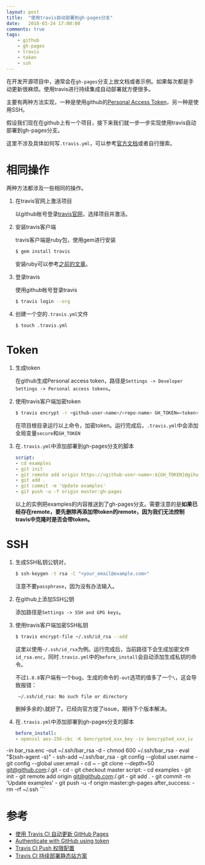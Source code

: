 ```yaml
---
layout: post
title:  "使用travis自动部署到gh-pages分支"
date:   2018-03-24 17:00:00
comments: true
tags:
    - github
    - gh-pages
    - travis
    - token
    - ssh
---
```


在开发开源项目中，通常会在`gh-pages`分支上放文档或者示例。如果每次都是手动更新很麻烦。使用travis进行持续集成自动部署就方便很多。

主要有两种方法实现，一种是使用github的[Personal Access Token](https://github.com/blog/1509-personal-api-tokens)，另一种是使用SSH。

假设我们现在在github上有一个项目，接下来我们就一步一步实现使用travis自动部署到gh-pages分支。

这里不涉及具体如何写`.travis.yml`，可以参考[官方文档](https://docs.travis-ci.com/user/customizing-the-build/)或者自行搜索。

# 相同操作
两种方法都涉及一些相同的操作。

1. 在travis官网上激活项目

   以github帐号登录[travis官网](https://travis-ci.org/)，选择项目并激活。

2. 安装travis客户端

    travis客户端是ruby包，使用gem进行安装
   ```bash
   $ gem install travis
   ```
    安装ruby可以参考[之前的文章](/linux/2016/02/27/install-ruby-on-linux.html)。

3. 登录travis

   使用github帐号登录travis
   ```bash
   $ travis login --org
   ```

4. 创建一个空的`.travis.yml`文件
   ```bash
   $ touch .travis.yml
   ```

# Token
1. 生成token

   在github生成Personal access token，路径是`Settings -> Developer Settings -> Personal access tokens`。

2. 使用travis客户端加密token
    ```bash
    $ travis encrypt -r <github-user-name>/<repo-name> GH_TOKEN=<token> --add
    ```
    在项目根目录运行以上命令，加密token。运行完成后，`.travis.yml`中会添加全局变量`secure`和`GH_TOKEN`

3. 在`.travis.yml`中添加部署到gh-pages分支的脚本

   ```yaml
   script:
   - cd examples
   - git init
   - git remote add origin https://<github-user-name>:${GH_TOKEN}@gihub.com/<github-user-name>/<ropo-name>.git
   - git add .
   - git commit -m 'Update examples'
   - git push -u -f origin master:gh-pages
   ```
   以上的实例把examples的内容推送到了gh-pages分支。需要注意的是**如果已经存在remote，要先删除再添加带token的remote，因为我们无法控制travis中克隆时是否会带token。**

# SSH
1. 生成SSH私钥公钥对，
   ```bash
   $ ssh-keygen -t rsa -C "<your_email@example.com>"
   ```
   注意不要`passphrase`，因为没有办法输入。

2. 在github上添加SSH公钥

    添加路径是`Settings -> SSH and GPG keys`。

3. 使用travis客户端加密SSH私钥
   ```bash
   $ travis encrypt-file ~/.ssh/id_rsa --add
   ```
   这里以使用`~/.ssh/id_rsa`为例。运行完成后，当前路径下会生成加密文件`id_rsa.enc`，同时`.travis.yml`中的`before_install`会自动添加生成私钥的命令。

    不过`1.8.8`客户端有一个bug，生成的命令的`-out`选项的值多了一个`\`，这会导致报错：

        ~/.ssh/id_rsa: No such file or directory

    删掉多余的`\`就好了。已经向官方提了issue，期待下个版本解决。

4. 在`.travis.yml`中添加部署到gh-pages分支的脚本

   ```yaml
   before_install:
   - openssl aes-256-cbc -K $encrypted_xxx_key -iv $encrypted_xxx_iv
-in bar_rsa.enc -out ~/.ssh/bar_rsa -d
    - chmod 600 ~/.ssh/bar_rsa
    - eval "$(ssh-agent -s)"
    - ssh-add ~/.ssh/bar_rsa
    - git config --global user.name <user-name>
    - git config --global user.email <email>
    - cd ~
    - git clone --depth=50  git@github.com:<gihub-user-name>/<repo-name>.git <dir-name>
    - cd <dir-name>
    - git checkout master
    script:
    - cd examples
    - git init
    - git remote add origin git@github.com:<github-user-name>/<repo-name>.git
    - git add .
    - git commit -m 'Update examples'
    - git push -u -f origin master:gh-pages
    after_success:
    - rm -rf ~/.ssh
    ```

# 参考
+ [使用 Travis CI 自动更新 GitHub Pages](http://notes.iissnan.com/2016/publishing-github-pages-with-travis-ci/)
+ [Authenticate with GitHub using token](https://stackoverflow.com/questions/18935539/authenticate-with-github-using-token)
+ [Travis CI Push 权限配置](https://oncemore2020.github.io/blog/travis-deploy/)
+ [Travis CI 持续部署静态站方案](https://isudox.com/2017/01/24/deploy-site-with-travis-ci/)
